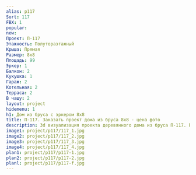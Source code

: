 ```yaml
---
alias: p117
Sort: 117
FBX: 1
popular: 
new: 
Проект: П-117
Этажность: Полутораэтажный
Крыша: Прямая
Размер: 8х8
Площадь: 99
Эркер: 1
Балкон: 2
Кукушка: 1
Гараж: 2
Котельная: 2
Терраса: 2
В чашу: 2
layout: project
hidemenu: 1
h1: Дом из бруса с эркером 8х8
title: П-117. Заказать проект дома из бруса 8х8 - цена фото
description: 3d визуализация проекта деревянного дома из бруса П-117. Площадь 99 м2, размер 8х8. Вы можете внести любые изменения в проект.
image1: project/p117/117_1.jpg
image2: project/p117/117_2.jpg
image3: project/p117/117_3.jpg
image4: project/p117/117_4.jpg
plan1: project/p117/p117-1.jpg
plan2: project/p117/p117-2.jpg
planl: project/p117/p117-f.jpg
---
```

